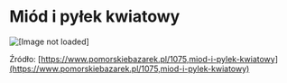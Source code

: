 # Miód i pyłek kwiatowy
![[Image not loaded]](https://www.pomorskiebazarek.pl/upload/751x506fit/bazaar_product/1075/miody.jpg)

Źródło: [https://www.pomorskiebazarek.pl/1075,miod-i-pylek-kwiatowy](https://www.pomorskiebazarek.pl/1075,miod-i-pylek-kwiatowy)

